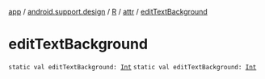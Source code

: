 [app](../../../index.md) / [android.support.design](../../index.md) / [R](../index.md) / [attr](index.md) / [editTextBackground](./edit-text-background.md)

# editTextBackground

`static val editTextBackground: `[`Int`](https://kotlinlang.org/api/latest/jvm/stdlib/kotlin/-int/index.html)
`static val editTextBackground: `[`Int`](https://kotlinlang.org/api/latest/jvm/stdlib/kotlin/-int/index.html)